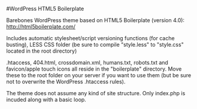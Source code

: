 #WordPress HTML5 Boilerplate

Barebones WordPress theme based on HTML5 Boilerplate (version 4.0): http://html5boilerplate.com/

Includes automatic stylesheet/script versioning functions (for cache busting), LESS CSS folder (be sure to compile "style.less" to "style.css" located in the root directory)

.htaccess, 404.html, crossdomain.xml, humans.txt, robots.txt and favicon/apple touch icons all reside in the "boilerplate" directory. Move these to the root folder on your server if you want to use them (but be sure not to overwrite the WordPress .htaccess rules).

The theme does not assume any kind of site structure. Only index.php is incuded along with a basic loop.